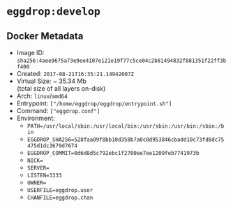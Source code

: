 # `eggdrop:develop`

## Docker Metadata

- Image ID: `sha256:4aee9675a73e9ee4107e121e19f77c5ce04c2b81494832f881351f22ff3bf400`
- Created: `2017-08-21T16:35:21.14942007Z`
- Virtual Size: ~ 35.34 Mb  
  (total size of all layers on-disk)
- Arch: `linux`/`amd64`
- Entrypoint: `["/home/eggdrop/eggdrop/entrypoint.sh"]`
- Command: `["eggdrop.conf"]`
- Environment:
  - `PATH=/usr/local/sbin:/usr/local/bin:/usr/sbin:/usr/bin:/sbin:/bin`
  - `EGGDROP_SHA256=528faa09f8bb10d358b7a0c0d953846cbadd10c73fd8dc75475d1dc3679d7674`
  - `EGGDROP_COMMIT=0d6d8d5c792ebc1f2700ee7ee1209feb7741973b`
  - `NICK=`
  - `SERVER=`
  - `LISTEN=3333`
  - `OWNER=`
  - `USERFILE=eggdrop.user`
  - `CHANFILE=eggdrop.chan`
